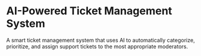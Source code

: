  # AI-Powered Ticket Management System
A smart ticket management system that uses AI to automatically categorize, prioritize, and assign support tickets to the most appropriate moderators.
